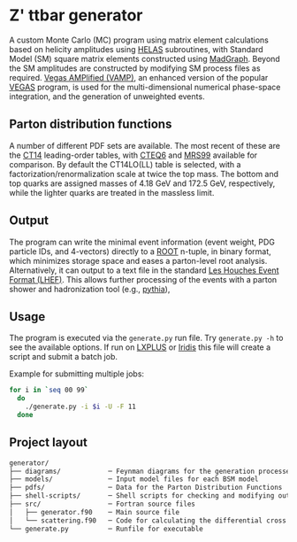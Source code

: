 # Z' ttbar generator

A custom Monte Carlo (MC) program using matrix element calculations based on helicity amplitudes
using [HELAS](https://inspirehep.net/record/336604?ln=en) subroutines, with Standard Model (SM)
square matrix elements constructed using [MadGraph](https://madgraph.physics.illinois.edu). Beyond
the SM amplitudes are constructed by modifying SM process files as required. [Vegas AMPlified
(VAMP)](https://www.sciencedirect.com/science/article/pii/S001046559900209X?via%3Dihub), an enhanced
version of the popular [VEGAS](https://en.wikipedia.org/wiki/VEGAS_algorithm) program, is used for
the multi-dimensional numerical phase-space integration, and the generation of unweighted events.

## Parton distribution functions

A number of different PDF sets are available. The most recent of these are the
[CT14](https://hep.pa.msu.edu/cteq/public/index.html) leading-order tables, with
[CTEQ6](https://hep.pa.msu.edu/cteq/public/cteq6.html) and
[MRS99](https://arxiv.org/abs/hep-ph/9906231) available for comparison. By default the CT14LO(LL)
table is selected, with a factorization/renormalization scale at twice the top mass. The bottom and
top quarks are assigned masses of 4.18 GeV and 172.5 GeV, respectively, while the lighter quarks are
treated in the massless limit.

## Output

The program can write the minimal event information (event weight, PDG particle IDs, and 4-vectors)
directly to a [ROOT](https://root.cern.ch) n-tuple, in binary format, which minimizes storage space
and eases a parton-level root analysis. Alternatively, it can output to a text file in the standard
[Les Houches Event Format (LHEF)](https://arxiv.org/abs/hep-ph/0609017). This allows further
processing of the events with a parton shower and hadronization tool (e.g.,
[pythia](http://home.thep.lu.se/~torbjorn/Pythia.html)),

## Usage

The program is executed via the `generate.py` run file. Try `generate.py -h` to see the available
options. If run on [LXPLUS](https://information-technology.web.cern.ch/services/lxplus-service) or
[Iridis](https://www.southampton.ac.uk/isolutions/staff/iridis.page) this file will create a script
and submit a batch job.

Example for submitting multiple jobs:

```sh
for i in `seq 00 99`
  do
    ./generate.py -i $i -U -F 11
  done
```

## Project layout

```txt
generator/
├── diagrams/            ─ Feynman diagrams for the generation processes
├── models/              ─ Input model files for each BSM model
├── pdfs/                ─ Data for the Parton Distribution Functions
├── shell-scripts/       ─ Shell scripts for checking and modifying output
├── src/                 ─ Fortran source files
│   ├── generator.f90    ─ Main source file
│   └── scattering.f90   ─ Code for calculating the differential cross section
└── generate.py          ─ Runfile for executable
```
